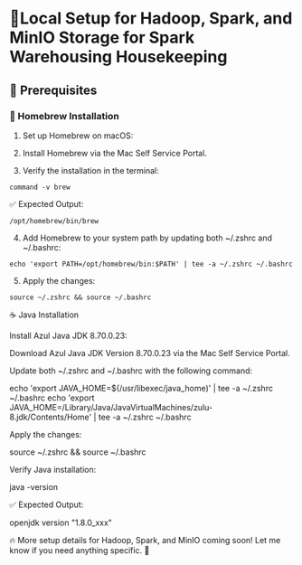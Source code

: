 # 🚀Local Setup for Hadoop, Spark, and MinIO Storage for Spark Warehousing Housekeeping

## 📌 Prerequisites

### 🍺 Homebrew Installation

1. Set up Homebrew on macOS:

2. Install Homebrew via the Mac Self Service Portal.

3. Verify the installation in the terminal:
```
command -v brew
```
✅ Expected Output:
```
/opt/homebrew/bin/brew
```
4. Add Homebrew to your system path by updating both ~/.zshrc and ~/.bashrc:
```
echo 'export PATH=/opt/homebrew/bin:$PATH' | tee -a ~/.zshrc ~/.bashrc
```
5. Apply the changes:
```
source ~/.zshrc && source ~/.bashrc
```

☕ Java Installation

Install Azul Java JDK 8.70.0.23:

Download Azul Java JDK Version 8.70.0.23 via the Mac Self Service Portal.

Update both ~/.zshrc and ~/.bashrc with the following command:

echo 'export JAVA_HOME=$(/usr/libexec/java_home)' | tee -a ~/.zshrc ~/.bashrc
echo 'export JAVA_HOME=/Library/Java/JavaVirtualMachines/zulu-8.jdk/Contents/Home' | tee -a ~/.zshrc ~/.bashrc

Apply the changes:

source ~/.zshrc && source ~/.bashrc

Verify Java installation:

java -version

✅ Expected Output:

openjdk version "1.8.0_xxx"

🔥 More setup details for Hadoop, Spark, and MinIO coming soon! Let me know if you need anything specific. 🚀


